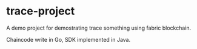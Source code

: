 # trace-project

A demo project for demostrating trace something using fabric blockchain.

Chaincode write in Go, SDK implemented in Java.

